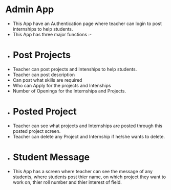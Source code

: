 # Admin App
- This App have an Authentication page where teacher can login to post internships to help students.
- This App has three major functions :- 
 - # Post Projects
 - Teacher can post projects and Intenships to help students.
 - Teacher can post description
 - Can post what skills are required
 - Who can Apply for the projects and Intenships
 - Number of Openings for the Internships and Projects.
 - # Posted Project
 - Teacher can see what projects and Internships are posted through this posted project screen.
 - Teacher can delete any Project and Internship if he/she wants to delete.
 - # Student Message
 - This App has a screen where teacher can see the message of any students, where students post thier name, on which project they want to work on, thier roll number
 and thier interest of field.
